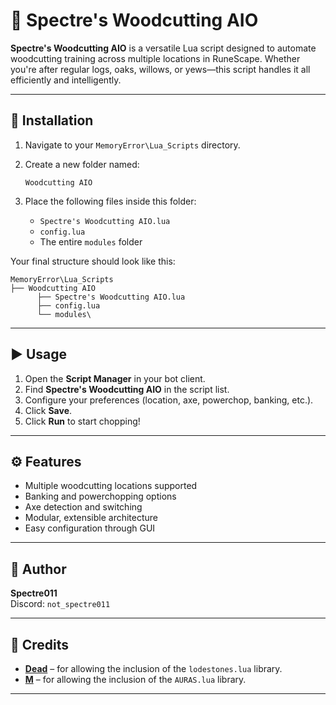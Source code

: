 # 🌲 Spectre's Woodcutting AIO

**Spectre's Woodcutting AIO** is a versatile Lua script designed to automate woodcutting training across multiple locations in RuneScape. Whether you're after regular logs, oaks, willows, or yews—this script handles it all efficiently and intelligently.

---

## 📂 Installation

1. Navigate to your `MemoryError\Lua_Scripts` directory.  
2. Create a new folder named:

   ```
   Woodcutting AIO
   ```

3. Place the following files inside this folder:

   - `Spectre's Woodcutting AIO.lua`
   - `config.lua`
   - The entire `modules` folder

Your final structure should look like this:

```
MemoryError\Lua_Scripts
├── Woodcutting AIO
      ├── Spectre's Woodcutting AIO.lua
      ├── config.lua
      └── modules\
```

---

## ▶️ Usage

1. Open the **Script Manager** in your bot client.
2. Find **Spectre's Woodcutting AIO** in the script list.
3. Configure your preferences (location, axe, powerchop, banking, etc.).
4. Click **Save**.
5. Click **Run** to start chopping!

---

## ⚙️ Features

- Multiple woodcutting locations supported
- Banking and powerchopping options
- Axe detection and switching
- Modular, extensible architecture
- Easy configuration through GUI

---

## 🧠 Author

**Spectre011**  
Discord: `not_spectre011`

---

## 🙏 Credits

- **[Dead](https://github.com/deadcodes)** – for allowing the inclusion of the `lodestones.lua` library.
- **[M](https://github.com/m-qq/)** – for allowing the inclusion of the `AURAS.lua` library.


---
